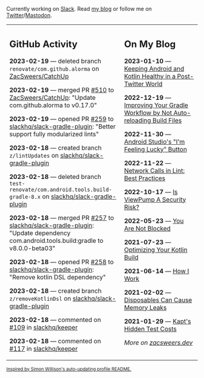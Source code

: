 Currently working on [Slack](https://slack.com/). Read [my blog](https://zacsweers.dev/) or follow me on [Twitter](https://twitter.com/ZacSweers)/[Mastodon](https://hachyderm.io/@ZacSweers).

<table><tr><td valign="top" width="60%">

## GitHub Activity
<!-- githubActivity starts -->
**2023-02-19** — deleted branch `renovate/com.github.alorma` on [ZacSweers/CatchUp](https://github.com/ZacSweers/CatchUp)

**2023-02-19** — merged PR [#510](https://github.com/ZacSweers/CatchUp/pull/510) to [ZacSweers/CatchUp](https://github.com/ZacSweers/CatchUp): "Update com.github.alorma to v0.17.0"

**2023-02-19** — opened PR [#259](https://github.com/slackhq/slack-gradle-plugin/pull/259) to [slackhq/slack-gradle-plugin](https://github.com/slackhq/slack-gradle-plugin): "Better support fully modularized lints"

**2023-02-18** — created branch `z/lintUpdates` on [slackhq/slack-gradle-plugin](https://github.com/slackhq/slack-gradle-plugin)

**2023-02-18** — deleted branch `test-renovate/com.android.tools.build-gradle-8.x` on [slackhq/slack-gradle-plugin](https://github.com/slackhq/slack-gradle-plugin)

**2023-02-18** — merged PR [#257](https://github.com/slackhq/slack-gradle-plugin/pull/257) to [slackhq/slack-gradle-plugin](https://github.com/slackhq/slack-gradle-plugin): "Update dependency com.android.tools.build:gradle to v8.0.0-beta03"

**2023-02-18** — opened PR [#258](https://github.com/slackhq/slack-gradle-plugin/pull/258) to [slackhq/slack-gradle-plugin](https://github.com/slackhq/slack-gradle-plugin): "Remove kotlin DSL dependency"

**2023-02-18** — created branch `z/removeKotlinDsl` on [slackhq/slack-gradle-plugin](https://github.com/slackhq/slack-gradle-plugin)

**2023-02-18** — commented on [#109](https://github.com/slackhq/keeper/issues/109#issuecomment-1435773884) in [slackhq/keeper](https://github.com/slackhq/keeper)

**2023-02-18** — commented on [#117](https://github.com/slackhq/keeper/pull/117#issuecomment-1435773746) in [slackhq/keeper](https://github.com/slackhq/keeper)
<!-- githubActivity ends -->
</td><td valign="top" width="40%">

## On My Blog
<!-- blog starts -->
**2023-01-10** — [Keeping Android and Kotlin Healthy in a Post-Twitter World](https://www.zacsweers.dev/keeping-android-healthy/)

**2022-12-19** — [Improving Your Gradle Workflow by Not Auto-reloading Build Files](https://www.zacsweers.dev/improving-your-workflow-by-not-auto-reloading-build-files/)

**2022-11-30** — [Android Studio's "I'm Feeling Lucky" Button](https://www.zacsweers.dev/android-studios-im-feeling-lucky-button/)

**2022-11-22** — [Network Calls in Lint: Best Practices](https://www.zacsweers.dev/network-calls-in-lint-best-practices/)

**2022-10-17** — [Is ViewPump A Security Risk?](https://www.zacsweers.dev/is-viewpump-a-security-risk/)

**2022-05-23** — [You Are Not Blocked](https://www.zacsweers.dev/you-are-not-blocked/)

**2021-07-23** — [Optimizing Your Kotlin Build](https://www.zacsweers.dev/optimizing-your-kotlin-build/)

**2021-06-14** — [How I Work](https://www.zacsweers.dev/how-i-work/)

**2021-02-02** — [Disposables Can Cause Memory Leaks](https://www.zacsweers.dev/disposables-can-cause-memory-leaks/)

**2021-01-29** — [Kapt's Hidden Test Costs](https://www.zacsweers.dev/kapts-hidden-test-costs/)
<!-- blog ends -->
_More on [zacsweers.dev](https://zacsweers.dev/)_
</td></tr></table>

<sub><a href="https://simonwillison.net/2020/Jul/10/self-updating-profile-readme/">Inspired by Simon Willison's auto-updating profile README.</a></sub>